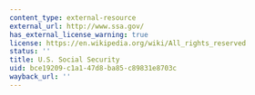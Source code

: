 ```yaml
---
content_type: external-resource
external_url: http://www.ssa.gov/
has_external_license_warning: true
license: https://en.wikipedia.org/wiki/All_rights_reserved
status: ''
title: U.S. Social Security
uid: bce19209-c1a1-47d8-ba85-c89831e8703c
wayback_url: ''
---
```


